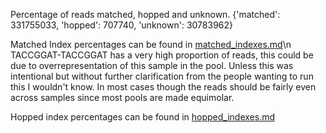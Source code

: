Percentage of reads matched, hopped and unknown. 
{'matched': 331755033, 'hopped': 707740, 'unknown': 30783962}

Matched Index percentages can be found in [matched_indexes.md](matched_indexes.md)\n
TACCGGAT-TACCGGAT has a very high proportion of reads, this could be due to overrepresentation of this sample in the pool. Unless this was intentional but without further clarification from the people wanting to run this I wouldn't know. In most cases though the reads should be fairly even across samples since most pools are made equimolar. 

Hopped index percentages can be found in [hopped_indexes.md](hopped_indexes.md)
